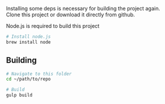 Installing some deps is necessary for building the project again.    
Clone this project or download it directly from github.


Node.js is required to build this project

```sh
# Install node.js
brew install node
```

## Building

```sh
# Navigate to this folder
cd ~/path/to/repo

# Build
gulp build
```